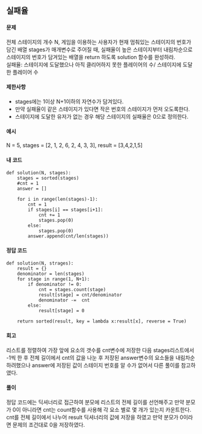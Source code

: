 ## 실패율

#### 문제
전체 스테이지의 개수 N, 게임을 이용하는 사용자가 현재 멈춰있는 스테이지의 번호가 담긴 배열 stages가 매개변수로 주어질 때, 실패율이 높은 스테이지부터 내림차순으로 스테이지의 번호가 담겨있는 배열을 return 하도록 solution 함수를 완성하라.  
실패율: 스테이지에 도달했으나 아직 클리어하지 못한 플레이어의 수/ 스테이지에 도달한 플레이어 수

#### 제한사항
+ stages에는 1이상 N+1이하의 자연수가 담겨있다.
+ 만약 실패율이 같은 스테이지가 있다면 작은 번호의 스테이지가 먼저 오도록한다.
+ 스테이지에 도달한 유저가 없는 경우 해당 스테이지의 실패율은 0으로 정의한다.

#### 예시
N = 5, stages = [2, 1, 2, 6, 2, 4, 3, 3], result = [3,4,2,1,5]

#### 내 코드
``` python3
def solution(N, stages):
    stages = sorted(stages)
    #cnt = 1
    answer = []

    for i in range(len(stages)-1):
        cnt = 1
        if stages[i] == stages[i+1]:
            cnt += 1
            stages.pop(0)
        else:
            stages.pop(0)    
        answer.append(cnt/len(stages))
```

#### 정답 코드
``` python3
def solution(N, strages):
    result = {}
    denominator = len(stages)
    for stage in range(1, N+1):
        if denominator != 0:
            cnt = stages.count(stage)
            result[stage] = cnt/denominator
            denominator -=  cnt
        else:
            result[stage] = 0
            
    return sorted(result, key = lambda x:result[x], reverse = True)
```

#### 회고
리스트를 정렬하여 가장 앞에 요소의 갯수를 cnt변수에 저장한 다음 stages리스트에서 -1씩 한 후 전체 길이에서 cnt의 값을 나눈 후 저장된 answer변수의 요소들을 내림차순하려했으나 
answer에 저장된 값이 스테이지 번호를 알 수가 없어서 다른 풀이를 참고하였다.    

#### 풀이
정답 코드에는 딕셔너리로 접근하여 분모에 리스트의 전체 길이를 선언해주고 만약 분모가 0이 아니라면 cnt는 count함수를 사용해 각 요소 별로 몇 개가 있는지 카운트한다.  
cnt를 전체 길이에서 나누어 result 딕셔너리의 값에 저장을 하였고 만약 분모가 0이라면 문제의 조건대로 0을 저장하였다.  
